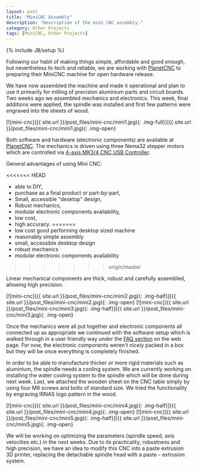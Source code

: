 ```yaml
---
layout: post
title: "MiniCNC Assembly"
description: "Description of the mini CNC assembly."
category: Other Projects
tags: [MiniCNC, Other Projects]
---
```

{% include JB/setup %}

Following our habit of making things simple, affordable and good enough, but nevertheless hi-tech and reliable, we are working with [PlanetCNC](http://www.planet-cnc.com) to preparing their MiniCNC machine for open hardware release.

We have now assembled the machine and made it operational and plan to use it primarily for milling of precision aluminium parts and circuit boards. Two weeks ago we assembled mechanics and electronics. This week, final additions were applied, the spindle was installed and first few patterns were engraved into the sheets of wood. 

[![mini-cnc]({{ site.url }}/post_files/mini-cnc/mini1.jpg){: .img-full}]({{ site.url }}/post_files/mini-cnc/mini1.jpg){: .img-open}

Both software and hardware (electronic components) are available at [PlanetCNC](http://www.planet-cnc.com/). The mechanics is driven using three Nema32 stepper motors which are controlled via [4-axis MK3/4 CNC USB Controller](http://www.planet-cnc.com/index.php?page=hardware). 

General advantages of using Mini CNC:

<<<<<<< HEAD
 * able to DIY,
 * purchase as a final product or part-by-part,
 * Small, accessible "desktop" design,
 * Robust mechanics,
 * modular electronic components availability,
 * low cost,
 * high accuracy.
=======
* low cost good performing desktop sized machine
* reasonably simple assembly
* small, accessible desktop design
* robust mechanics
* modular electronic components availability
>>>>>>> origin/master

Linear mechanical components are thick, robust and carefully assembled, allowing high precision. 

[![mini-cnc]({{ site.url }}/post_files/mini-cnc/mini2.jpg){: .img-half}]({{ site.url }}/post_files/mini-cnc/mini2.jpg){: .img-open}
[![mini-cnc]({{ site.url }}/post_files/mini-cnc/mini3.jpg){: .img-half}]({{ site.url }}/post_files/mini-cnc/mini3.jpg){: .img-open}

Once the mechanics were all put together and electronic components all connected up as appropriate we continued with the software setup which is walked through in a user friendly way under the [FAQ section](http://www.planet-cnc.com/index.php?page=faq) on the web page.
For now, the electronic components weren't nicely packed in a box but they will be once everything is completely finished. 

In order to be able to manufacture thicker or more rigid materials such as aluminium, the spindle needs a cooling system. We are currently working on installing the water cooling system to the spindle which will be done during next week. Last, we attached the wooden sheet on the CNC table simply by using four M8 screws and bolts of standard size. We tried the functionality by engraving IRNAS logo pattern in the wood. 

[![mini-cnc]({{ site.url }}/post_files/mini-cnc/mini4.jpg){: .img-half}]({{ site.url }}/post_files/mini-cnc/mini4.jpg){: .img-open}
[![mini-cnc]({{ site.url }}/post_files/mini-cnc/mini5.jpg){: .img-half}]({{ site.url }}/post_files/mini-cnc/mini5.jpg){: .img-open}

We will be working on optimizing the parameters (spindle speed, axis velocities etc.) in the next weeks. Due to its practicality, robustness and high precision, we have an idea to modify this CNC into a paste extrusion 3D printer, replacing the detachable spindle head with a paste – extrusion system.

